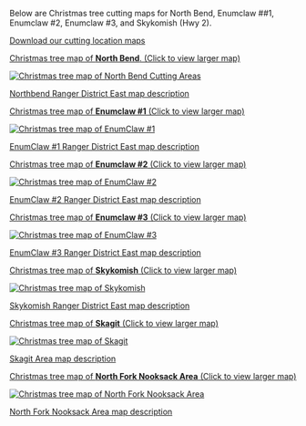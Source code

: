 Below are Christmas tree cutting maps for North Bend, Enumclaw ##1, Enumclaw #2, Enumclaw #3, and Skykomish (Hwy 2).

[Download our cutting location maps](https://www.fs.usda.gov/detail/mbs/passes-permits/forestproducts/?cid=fseprd602862)

[Christmas tree map of **North Bend**. (Click to view larger map)](/assets/img/maps/northbend-map.png)

[![Christmas tree map of North Bend Cutting Areas](/assets/img/maps/northbend-map-thumb.png)](/assets/img/maps/northbend-map.png)

[Northbend Ranger District East map description](/christmas-trees/forests/mbs/maps/northbend)

[Christmas tree map of **Enumclaw #1** (Click to view larger map)](/assets/img/maps/enumclaw1-map.png)

[![Christmas tree map of EnumClaw #1](/assets/img/maps/enumclaw1-map-thumb.png)](/assets/img/maps/enumclaw1-map.png)

[EnumClaw #1 Ranger District East map description](/christmas-trees/forests/mbs/maps/enumclaw1)

[Christmas tree map of **Enumclaw #2** (Click to view larger map)](/assets/img/maps/enumclaw2-map.png)

[![Christmas tree map of EnumClaw #2](/assets/img/maps/enumclaw2-map-thumb.png)](/assets/img/maps/enumclaw2-map.png)

[EnumClaw #2 Ranger District East map description](/christmas-trees/forests/mbs/maps/enumclaw2)

[Christmas tree map of **Enumclaw #3** (Click to view larger map)](/assets/img/maps/enumclaw3-map.png)

[![Christmas tree map of EnumClaw #3](/assets/img/maps/enumclaw3-map-thumb.png)](/assets/img/maps/enumclaw3-map.png)

[EnumClaw #3 Ranger District East map description](/christmas-trees/forests/mbs/maps/enumclaw3)

[Christmas tree map of **Skykomish** (Click to view larger map)](/assets/img/maps/skykomish-map.png)

[![Christmas tree map of Skykomish](/assets/img/maps/skykomish-map-thumb.png)](/assets/img/maps/skykomish-map.png)

[Skykomish Ranger District East map description](/christmas-trees/forests/mbs/maps/skykomish)

[Christmas tree map of **Skagit** (Click to view larger map)](/assets/img/maps/skagit-map.png)

[![Christmas tree map of Skagit](/assets/img/maps/skagit-map-thumb.png)](/assets/img/maps/skagit-map.png)

[Skagit Area map description](/christmas-trees/forests/mbs/maps/skagit)

[Christmas tree map of **North Fork Nooksack Area** (Click to view larger map)](/assets/img/maps/nooksack-map.png)

[![Christmas tree map of North Fork Nooksack Area](/assets/img/maps/nooksack-map-thumb.png)](/assets/img/maps/nooksack-map.png)

[North Fork Nooksack Area map description](/christmas-trees/forests/mbs/maps/nooksack)